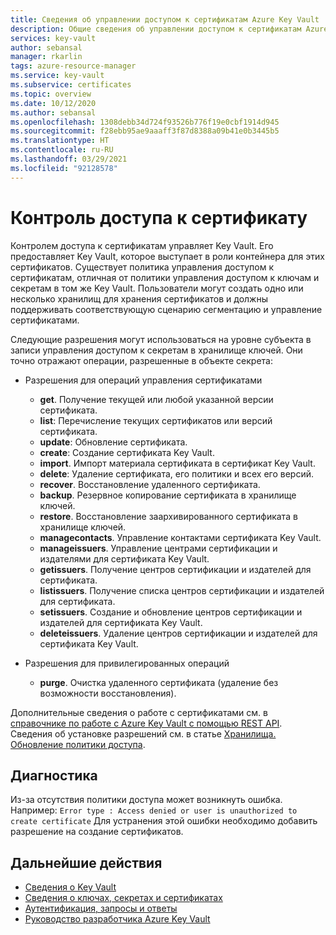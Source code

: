```yaml
---
title: Сведения об управлении доступом к сертификатам Azure Key Vault
description: Общие сведения об управлении доступом к сертификатам Azure Key Vault
services: key-vault
author: sebansal
manager: rkarlin
tags: azure-resource-manager
ms.service: key-vault
ms.subservice: certificates
ms.topic: overview
ms.date: 10/12/2020
ms.author: sebansal
ms.openlocfilehash: 1308debb34d724f93526b776f19e0cbf1914d945
ms.sourcegitcommit: f28ebb95ae9aaaff3f87d8388a09b41e0b3445b5
ms.translationtype: HT
ms.contentlocale: ru-RU
ms.lasthandoff: 03/29/2021
ms.locfileid: "92128578"
---
```

# <a name="certificate-access-control"></a>Контроль доступа к сертификату

 Контролем доступа к сертификатам управляет Key Vault. Его предоставляет Key Vault, которое выступает в роли контейнера для этих сертификатов. Существует политика управления доступом к сертификатам, отличная от политики управления доступом к ключам и секретам в том же Key Vault. Пользователи могут создать одно или несколько хранилищ для хранения сертификатов и должны поддерживать соответствующую сценарию сегментацию и управление сертификатами.  

 Следующие разрешения могут использоваться на уровне субъекта в записи управления доступом к секретам в хранилище ключей. Они точно отражают операции, разрешенные в объекте секрета:  

- Разрешения для операций управления сертификатами
  - **get**. Получение текущей или любой указанной версии сертификата.
  - **list**: Перечисление текущих сертификатов или версий сертификата.  
  - **update**: Обновление сертификата.
  - **create**: Создание сертификата Key Vault.
  - **import**. Импорт материала сертификата в сертификат Key Vault.
  - **delete**: Удаление сертификата, его политики и всех его версий.  
  - **recover**. Восстановление удаленного сертификата.
  - **backup**. Резервное копирование сертификата в хранилище ключей.
  - **restore**. Восстановление заархивированного сертификата в хранилище ключей.
  - **managecontacts**. Управление контактами сертификата Key Vault.  
  - **manageissuers**. Управление центрами сертификации и издателями для сертификата Key Vault.
  - **getissuers**. Получение центров сертификации и издателей для сертификата.
  - **listissuers**. Получение списка центров сертификации и издателей для сертификата.  
  - **setissuers**. Создание и обновление центров сертификации и издателей для сертификата Key Vault.  
  - **deleteissuers**. Удаление центров сертификации и издателей для сертификата Key Vault.  
 
- Разрешения для привилегированных операций
  - **purge**. Очистка удаленного сертификата (удаление без возможности восстановления).

Дополнительные сведения о работе с сертификатами см. в [справочнике по работе с Azure Key Vault с помощью REST API](/rest/api/keyvault). Сведения об установке разрешений см. в статье [Хранилища. Обновление политики доступа](/rest/api/keyvault/vaults/updateaccesspolicy).

## <a name="troubleshoot"></a>Диагностика
Из-за отсутствия политики доступа может возникнуть ошибка. Например: ```Error type : Access denied or user is unauthorized to create certificate``` Для устранения этой ошибки необходимо добавить разрешение на создание сертификатов.

## <a name="next-steps"></a>Дальнейшие действия

- [Сведения о Key Vault](../general/overview.md)
- [Сведения о ключах, секретах и сертификатах](../general/about-keys-secrets-certificates.md)
- [Аутентификация, запросы и ответы](../general/authentication-requests-and-responses.md)
- [Руководство разработчика Azure Key Vault](../general/developers-guide.md)
